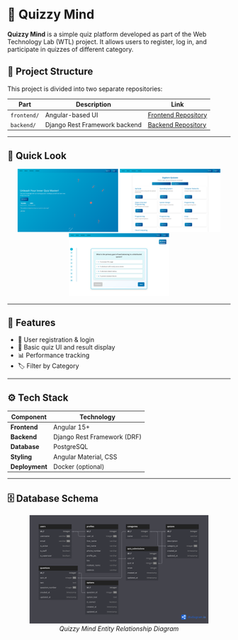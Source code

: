 # 🧠 Quizzy Mind

**Quizzy Mind** is a simple quiz platform developed as part of the Web Technology Lab (WTL) project. It allows users to register, log in, and participate in quizzes of different category.


## 📁 Project Structure

This project is divided into two separate repositories:

| Part        | Description                    | Link |
|-------------|--------------------------------|------|
| `frontend/` | Angular-based UI               | [Frontend Repository](https://github.com/aniketk17/WTL-project-frontend) |
| `backend/`  | Django Rest Framework backend  | [Backend Repository](https://github.com/aniketk17/WTL-project-backend) |

---

## 📸 Quick Look

<div align="center">
  <img src="https://github.com/aniketk17/quizzyMind/blob/main/landingPage.png?raw=true" alt="Landing Page" width="45%">
  <img src="https://github.com/aniketk17/quizzyMind/blob/main/homePage.png?raw=true" alt="Home Page" width="45%">
  <img src="https://github.com/aniketk17/quizzyMind/blob/main/quizPage.png?raw=true" alt="Quiz Page" width="45%">
</div>

---

## 🔧 Features

- 👤 User registration & login
- 🎯 Basic quiz UI and result display
- 📊 Performance tracking
- 🏷️ Filter by Category

---

## ⚙️ Tech Stack

| Component       | Technology                  |
|-----------------|-----------------------------|
| **Frontend**    | Angular 15+                 |
| **Backend**     | Django Rest Framework (DRF) |
| **Database**    | PostgreSQL                  |
| **Styling**     | Angular Material, CSS       |
| **Deployment**  | Docker (optional)           |

---

## 🗄️ Database Schema
<div align="center">
  <img src="https://github.com/aniketk17/quizzyMind/blob/main/quizzyMind.png?raw=true" alt="Database Diagram" width="80%">
  <br>
  <em>Quizzy Mind Entity Relationship Diagram</em>
</div>

